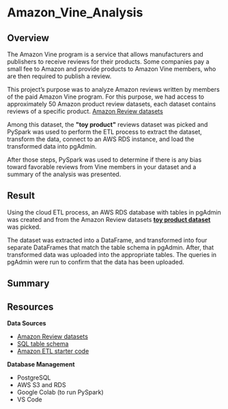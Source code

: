 # Amazon_Vine_Analysis

## Overview 

The Amazon Vine program is a service that allows manufacturers and publishers to receive reviews for their products. Some companies pay a small fee to Amazon and provide products to Amazon Vine members, who are then required to publish a review.

This project’s purpose was to analyze Amazon reviews written by members of the paid Amazon Vine program. For this purpose, we had access to approximately 50 Amazon product review datasets, each dataset contains reviews of a specific product. [Amazon Review datasets](https://s3.amazonaws.com/amazon-reviews-pds/tsv/index.txt)

Among this dataset, the **"toy product"** reviews dataset was picked and PySpark was used to perform the ETL process to extract the dataset, transform the data, connect to an AWS RDS instance, and load the transformed data into pgAdmin. 

After those steps, PySpark was used to determine if there is any bias toward favorable reviews from Vine members in your dataset and a summary of the analysis was presented. 

## Result 

Using the cloud ETL process, an AWS RDS database with tables in pgAdmin was created and from the Amazon Review datasets **[toy product dataset](https://s3.amazonaws.com/amazon-reviews-pds/tsv/amazon_reviews_us_Toys_v1_00.tsv.gz)** was picked.

The dataset was extracted into a DataFrame, and transformed into four separate DataFrames that match the table schema in pgAdmin. After, that transformed data was uploaded into the appropriate tables. The queries in pgAdmin were run to confirm that the data has been uploaded.

## Summary 





## Resources

**Data Sources** 
* [Amazon Review datasets](https://s3.amazonaws.com/amazon-reviews-pds/tsv/index.txt)
* [SQL table schema](https://github.com/duygusimsek/Amazon_Vine_Analysis/blob/main/challenge_schema%20(2).sql)
* [Amazon ETL starter code](https://github.com/duygusimsek/Amazon_Vine_Analysis/blob/main/Amazon_Reviews_ETL_starter_code%20(2).ipynb)

**Database Management** 
* PostgreSQL
* AWS S3 and RDS
* Google Colab (to run PySpark)
* VS Code 
